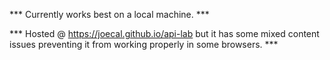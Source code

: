*** Currently works best on a local machine. ***

*** Hosted @ https://joecal.github.io/api-lab but it has some mixed content issues preventing it from working properly in some browsers. ***
